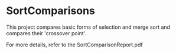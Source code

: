 # SortComparisons
This project compares basic forms of selection and merge sort and compares their 'crossover point'.

For more details, refer to the SortComparisonReport.pdf
